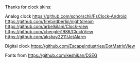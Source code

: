 Thanks for clock skins:

Analog clock
https://github.com/schorschii/FsClock-Android
https://github.com/firebirdberlin/nightdream
https://github.com/arbelkilani/Clock-view
https://github.com/chenglei1986/ClockView
https://github.com/akshay2211/JetAlarm

Digital clock
https://github.com/EscapeIndustries/DotMatrixView

Fonts from
https://github.com/keshikan/DSEG

